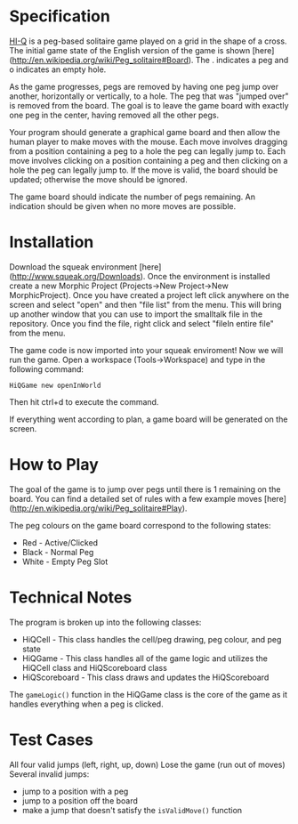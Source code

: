 Specification
=============

[HI-Q](http://en.wikipedia.org/wiki/Peg_solitaire) is a peg-based solitaire game played on a grid in the shape of a cross. The initial game state of the English version of the game is shown [here] (http://en.wikipedia.org/wiki/Peg_solitaire#Board). The . indicates a peg and o indicates an empty hole.

As the game progresses, pegs are removed by having one peg jump over another, horizontally or vertically, to a hole. The peg that was "jumped over" is removed from the board. The goal is to leave the game board with exactly one peg in the center, having removed all the other pegs.

Your program should generate a graphical game board and then allow the human player to make moves with the mouse. Each move involves dragging from a position containing a peg to a hole the peg can legally jump to. Each move involves clicking on a position containing a peg and then clicking on a hole the peg can legally jump to. If the move is valid, the board should be updated; otherwise the move should be ignored.

The game board should indicate the number of pegs remaining. An indication should be given when no more moves are possible.

Installation
=============
Download the squeak environment [here] (http://www.squeak.org/Downloads). Once the environment is installed create a new Morphic Project (Projects->New Project->New MorphicProject). Once you have created a project left click anywhere on the screen and select "open" and then "file list" from the menu. This will bring up another window that you can use to import the smalltalk file in the repository. Once you find the file, right click and select "fileIn entire file" from the menu.

The game code is now imported into your squeak enviroment! Now we will run the game. Open a workspace (Tools->Workspace) and type in the following command:

<code>HiQGame new openInWorld</code>

Then hit ctrl+d to execute the command.

If everything went according to plan, a game board will be generated on the screen.

How to Play
=============
The goal of the game is to jump over pegs until there is 1 remaining on the board. You can find a detailed set of rules with a few example moves [here] (http://en.wikipedia.org/wiki/Peg_solitaire#Play).

The peg colours on the game board correspond to the following states:

 - Red - Active/Clicked
 - Black - Normal Peg
 - White - Empty Peg Slot

Technical Notes
=============
The program is broken up into the following classes:

- HiQCell - This class handles the cell/peg drawing, peg colour, and peg state
- HiQGame - This class handles all of the game logic and utilizes the HiQCell class and HiQScoreboard class
- HiQScoreboard - This class draws and updates the HiQScoreboard

The <code>gameLogic()</code> function in the HiQGame class is the core of the game as it handles everything when a peg is clicked.

Test Cases
=============
All four valid jumps (left, right, up, down)
Lose the game (run out of moves)
Several invalid jumps:
  - jump to a position with a peg
  - jump to a position off the board
  - make a jump that doesn't satisfy the <code>isValidMove()</code> function



